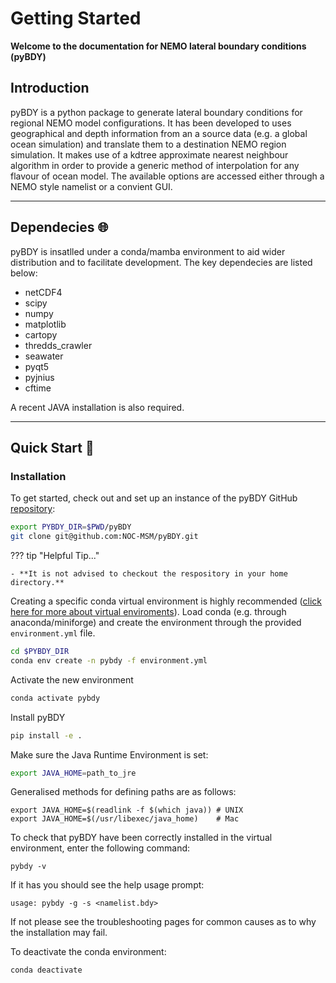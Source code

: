 # Getting Started

**Welcome to the documentation for NEMO lateral boundary conditions (pyBDY)**

## Introduction

pyBDY is a python package to generate lateral boundary conditions for regional NEMO model configurations.
It has been developed to uses geographical and depth information from an a source data (e.g. a global ocean
simulation) and translate them to a destination NEMO region simulation. It makes use of a kdtree approximate
nearest neighbour algorithm in order to provide a generic method of interpolation for any flavour of ocean
model. The available options are accessed either through a NEMO style namelist or a convient GUI.

---

## Dependecies :globe_with_meridians:

pyBDY is insatlled under a conda/mamba environment to aid wider distribution and to facilitate development.
The key dependecies are listed below:

- netCDF4
- scipy
- numpy
- matplotlib
- cartopy
- thredds_crawler
- seawater
- pyqt5
- pyjnius
- cftime

A recent JAVA installation is also required.

---

## Quick Start :rocket:

### Installation

To get started, check out and set up an instance of the pyBDY GitHub [repository](https://github.com/NOC-MSM/pyBDY):

```sh
export PYBDY_DIR=$PWD/pyBDY
git clone git@github.com:NOC-MSM/pyBDY.git
```

??? tip "Helpful Tip..."

    - **It is not advised to checkout the respository in your home directory.**

Creating a specific conda virtual environment is highly recommended ([click here for more about virtual
enviroments](https://docs.conda.io/projects/conda/en/latest/user-guide/tasks/manage-environments.html)).
Load conda (e.g. through anaconda/miniforge) and create the environment through the provided `environment.yml` file.

```sh
cd $PYBDY_DIR
conda env create -n pybdy -f environment.yml
```

Activate the new environment

```sh
conda activate pybdy
```

Install pyBDY

```sh
pip install -e .
```

Make sure the Java Runtime Environment is set:

```sh
export JAVA_HOME=path_to_jre
```

Generalised methods for defining paths are as follows:

```
export JAVA_HOME=$(readlink -f $(which java)) # UNIX
export JAVA_HOME=$(/usr/libexec/java_home)    # Mac
```

To check that pyBDY have been correctly installed in the virtual environment,
enter the following command:

```
pybdy -v
```

If it has you should see the help usage prompt:

```
usage: pybdy -g -s <namelist.bdy>
```

If not please see the troubleshooting pages for common causes as
to why the installation may fail.

To deactivate the conda environment:

```
conda deactivate
```
